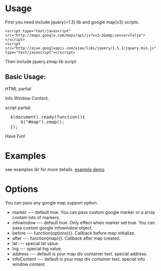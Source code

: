 # Usage

First you need include jquery(>1.3) lib and google map(v3) scripts.

    <script type="text/javascript" src="http://maps.google.com/maps/api/js?v=3.3&amp;sensor=false"></script>
    <script src="http://ajax.googleapis.com/ajax/libs/jquery/1.5.1/jquery.min.js" type="text/javascript"></script> 

Then include jquery.zmap lib script.
    <script src="jquery.zmap.min.js" type="text/javascript"></script>

## Basic Usage:

HTML partial
    <div id="map" lat="-34.397" lng="150.644">Info Window Content.</div>

script partial
<pre>
  $(document).ready(function(){
      $("#map").zmap();    
  }); 
</pre>
Have Fun!

# Examples

see examples dir for more details. 
[example demo](http://zires.github.com/zmap/example)

# Options

You can pass any google map support option.

* marker --- default true. You can pass custom google marker or a array contain lots of markers.
* infowindow --- default true. Only effect when marker set true. You can pass custom google infowindow object.
* before --- function(options){}. Callback before map initialize.
* after --- function(map){}. Callback after map created.
* lat --- special lat value.
* lng --- special lng value.
* address --- default is your map div container text. special address.
* infoContent --- default is your map div container text. special info window content.






